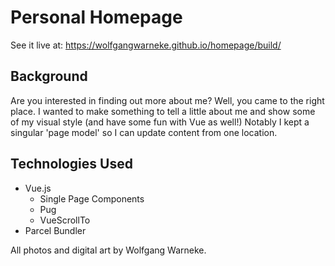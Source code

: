 # Personal Homepage

See it live at: https://wolfgangwarneke.github.io/homepage/build/

## Background

Are you interested in finding out more about me? Well, you came to the right place. I wanted to make something to tell a little about me and show some of my visual style (and have some fun with Vue as well!) Notably I kept a singular 'page model' so I can update content from one location.

## Technologies Used
- Vue.js
    - Single Page Components
    - Pug
    - VueScrollTo
- Parcel Bundler

All photos and digital art by Wolfgang Warneke.
